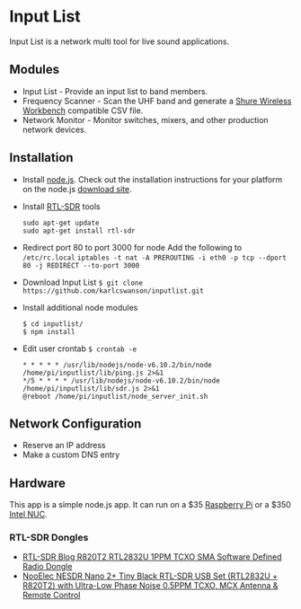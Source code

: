 # Input List
Input List is a network multi tool for live sound applications.  

## Modules
* Input List - Provide an input list to band members.
* Frequency Scanner - Scan the UHF band and generate a [Shure Wireless Workbench](http://www.shure.com/americas/products/software/wireless-workbench/wireless-workbench-6) compatible CSV file.
* Network Monitor - Monitor switches, mixers, and other production network devices.

## Installation
* Install [node.js](https://nodejs.org).  Check out the installation  instructions for your platform on the node.js [download site](https://nodejs.org/en/download/).
* Install [RTL-SDR](http://osmocom.org/projects/sdr/wiki/rtl-sdr) tools

  ```
  sudo apt-get update
  sudo apt-get install rtl-sdr
  ```

* Redirect port 80 to port 3000 for node
Add the following to `/etc/rc.local`
`iptables -t nat -A PREROUTING -i eth0 -p tcp --dport 80 -j REDIRECT --to-port 3000`

* Download Input List ```$ git clone https://github.com/karlcswanson/inputlist.git```
* Install additional node modules
  ```
  $ cd inputlist/
  $ npm install
  ```

* Edit user crontab `$ crontab -e`
  ```
  * * * * * /usr/lib/nodejs/node-v6.10.2/bin/node /home/pi/inputlist/lib/ping.js 2>&1
  */5 * * * * /usr/lib/nodejs/node-v6.10.2/bin/node /home/pi/inputlist/lib/sdr.js 2>&1
  @reboot /home/pi/inputlist/node_server_init.sh
  ```

## Network Configuration
* Reserve an IP address
* Make a custom DNS entry


## Hardware
This app is a simple node.js app.  It can run on a $35 [Raspberry Pi](http://amzn.to/2qwdky5) or a $350 [Intel NUC](http://amzn.to/2qABmY5).


### RTL-SDR Dongles
* [RTL-SDR Blog R820T2 RTL2832U 1PPM TCXO SMA Software Defined Radio Dongle](http://amzn.to/2qvKjCY)
* [NooElec NESDR Nano 2+ Tiny Black RTL-SDR USB Set (RTL2832U + R820T2) with Ultra-Low Phase Noise 0.5PPM TCXO, MCX Antenna & Remote Control](http://amzn.to/2qvQarO)
